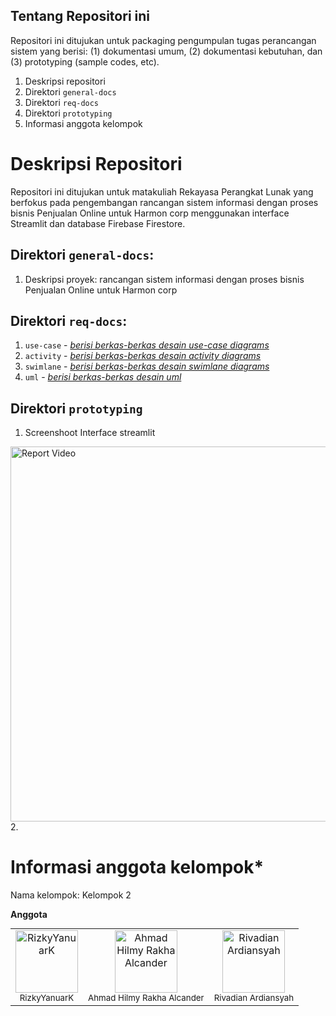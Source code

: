 ## Tentang Repositori ini

Repositori ini ditujukan untuk packaging pengumpulan tugas perancangan sistem yang berisi: (1) dokumentasi umum, (2) dokumentasi kebutuhan, dan (3) prototyping (sample codes, etc).

1. Deskripsi repositori
2. Direktori `general-docs`
3. Direktori `req-docs`
4. Direktori `prototyping`
5. Informasi anggota kelompok

# Deskripsi Repositori

Repositori ini ditujukan untuk matakuliah Rekayasa Perangkat Lunak yang berfokus pada pengembangan rancangan sistem informasi dengan proses bisnis Penjualan Online untuk Harmon corp menggunakan interface Streamlit dan database Firebase Firestore.

## Direktori `general-docs`:

1. Deskripsi proyek: rancangan sistem informasi dengan proses bisnis Penjualan Online untuk Harmon corp

## Direktori `req-docs`:

1. `use-case` - [_berisi berkas-berkas desain use-case diagrams_](https://github.com/rizkyyanuark/RPL-HarmonCorp/blob/main/req-docs/usecase.jpg)
2. `activity` - [_berisi berkas-berkas desain activity diagrams_](https://github.com/rizkyyanuark/RPL-HarmonCorp/blob/main/req-docs/activity%20diagram.jpg)
3. `swimlane` - [_berisi berkas-berkas desain swimlane diagrams_](https://github.com/rizkyyanuark/RPL-HarmonCorp/blob/main/req-docs/activity%20swimlane%20diagram.png)
4. `uml` - [_berisi berkas-berkas desain uml_](https://github.com/rizkyyanuark/RPL-HarmonCorp/blob/main/req-docs/uml.jpg)

## Direktori `prototyping`

1. Screenshoot Interface streamlit
   <div align="center">
  <a href="https://github.com/rizkyyanuark/RPL-HarmonCorp/blob/main/req-docs/ss_interface.jpg&utm_medium=member_desktop" target="_blank">
    <img src="https://github.com/rizkyyanuark/RPL-HarmonCorp/blob/main/req-docs/ss_interface.jpg" alt="Report Video" width="600"/>
  </a>
</div>
2. 

# Informasi anggota kelompok\*

Nama kelompok: Kelompok 2

**Anggota**

<div align="center">
  <table style="margin: auto;">
    <tr>
      <td align="center">
  <a href="https://github.com/rizkyyanuark">
    <img src="https://avatars.githubusercontent.com/u/82692777?v=4" width="100px;" alt="RizkyYanuarK"/>
  </a>
  <br />
  <sub>RizkyYanuarK</sub>
</td>
<td align="center">
  <a href="https://github.com/RakhaAlcander">
    <img src="https://avatars.githubusercontent.com/u/172197688?v=4" width="100px;" alt="Ahmad Hilmy Rakha Alcander"/>
  </a>
  <br />
  <sub>Ahmad Hilmy Rakha Alcander</sub>
</td>
<td align="center">
  <a href="https://github.com/prenji3">
    <img src="https://avatars.githubusercontent.com/u/171494212?v=4" width="100px;" alt="Rivadian Ardiansyah"/>
  </a>
  <br />
  <sub>Rivadian Ardiansyah</sub>
</td>
  </table>
</div>
